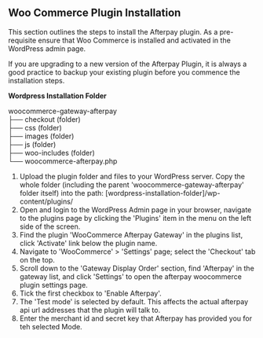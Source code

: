 <h2> Woo Commerce Plugin Installation </h2>
<p>This section outlines the steps to install the Afterpay plugin. As a pre-requisite ensure that Woo Commerce is installed and activated in the WordPress admin page.</p>

<p> If you are upgrading to a new version of the Afterpay Plugin, it is always a good practice to backup your existing plugin before you commence the installation steps. </p>

<p><strong>Wordpress Installation Folder</strong></p>
woocommerce-gateway-afterpay <br/>
    ├── checkout (folder)<br/>
    ├── css (folder) <br/>
    ├── images (folder) <br/>
    ├── js (folder) <br/>
    ├── woo-includes (folder) <br/>
    └── woocommerce-afterpay.php <br/>

<ol>
<li> Upload the plugin folder and files to your WordPress server. Copy the whole folder (including the parent 'woocommerce-gateway-afterpay' folder itself) into the path: [wordpress-installation-folder]/wp-content/plugins/
</li>
<li> Open and login to the WordPress Admin page in your browser, navigate to the plugins page by clicking the 'Plugins' item in the menu on the left side of the screen. </li>
<li> Find the plugin 'WooCommerce Afterpay Gateway' in the plugins list, click 'Activate' link below the plugin name. </li>
<li> Navigate to 'WooCommerce' > 'Settings' page; select the 'Checkout' tab on the top. </li>
<li> Scroll down to the 'Gateway Display Order' section, find 'Afterpay' in the gateway list, and click 'Settings' to open the afterpay woocommerce plugin settings page. </li>
<li> Tick the first checkbox to 'Enable Afterpay'. </li>
<li> The 'Test mode' is selected by default. This affects the actual afterpay api url addresses that the plugin will talk to. </li>
<li> Enter the merchant id and secret key that Afterpay has provided you for teh selected Mode. </li>
</ol>